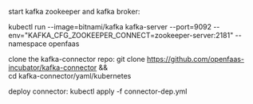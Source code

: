start kafka zookeeper and kafka broker:

kubectl run --image=bitnami/kafka kafka-server --port=9092 --env="KAFKA_CFG_ZOOKEEPER_CONNECT=zookeeper-server:2181" --namespace openfaas


clone the kafka-connector repo:
git clone https://github.com/openfaas-incubator/kafka-connector && \
  cd kafka-connector/yaml/kubernetes

deploy connector:
kubectl apply -f connector-dep.yml


